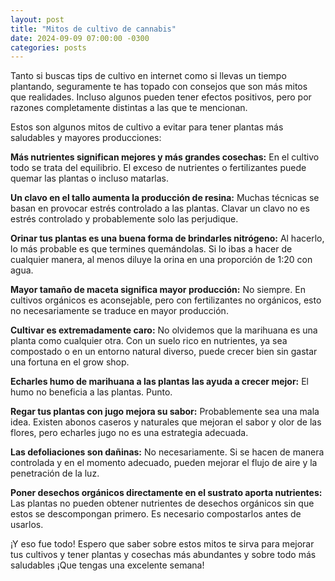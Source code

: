 ```yaml
---
layout: post
title: "Mitos de cultivo de cannabis"
date: 2024-09-09 07:00:00 -0300
categories: posts
---
```


Tanto si buscas tips de cultivo en internet como si llevas un tiempo plantando, seguramente te has topado con consejos que son más mitos que realidades. Incluso algunos pueden tener efectos positivos, pero por razones completamente distintas a las que te mencionan.

Estos son algunos mitos de cultivo a evitar para tener plantas más saludables y mayores producciones:

**Más nutrientes significan mejores y más grandes cosechas:** En el cultivo todo se trata del equilibrio. El exceso de nutrientes o fertilizantes puede quemar las plantas o incluso matarlas.

**Un clavo en el tallo aumenta la producción de resina:** Muchas técnicas se basan en provocar estrés controlado a las plantas. Clavar un clavo no es estrés controlado y probablemente solo las perjudique.

**Orinar tus plantas es una buena forma de brindarles nitrógeno:** Al hacerlo, lo más probable es que termines quemándolas. Si lo ibas a hacer de cualquier manera, al menos diluye la orina en una proporción de 1:20 con agua.

**Mayor tamaño de maceta significa mayor producción:** No siempre. En cultivos orgánicos es aconsejable, pero con fertilizantes no orgánicos, esto no necesariamente se traduce en mayor producción.

**Cultivar es extremadamente caro:** No olvidemos que la marihuana es una planta como cualquier otra. Con un suelo rico en nutrientes, ya sea compostado o en un entorno natural diverso, puede crecer bien sin gastar una fortuna en el grow shop.

**Echarles humo de marihuana a las plantas las ayuda a crecer mejor:** El humo no beneficia a las plantas. Punto.

**Regar tus plantas con jugo mejora su sabor:** Probablemente sea una mala idea. Existen abonos caseros y naturales que mejoran el sabor y olor de las flores, pero echarles jugo no es una estrategia adecuada.

**Las defoliaciones son dañinas:** No necesariamente. Si se hacen de manera controlada y en el momento adecuado, pueden mejorar el flujo de aire y la penetración de la luz.

**Poner desechos orgánicos directamente en el sustrato aporta nutrientes:** Las plantas no pueden obtener nutrientes de desechos orgánicos sin que estos se descompongan primero. Es necesario compostarlos antes de usarlos.

¡Y eso fue todo! Espero que saber sobre estos mitos te sirva para mejorar tus cultivos y tener plantas y cosechas más abundantes y sobre todo más saludables ¡Que tengas una excelente semana!
